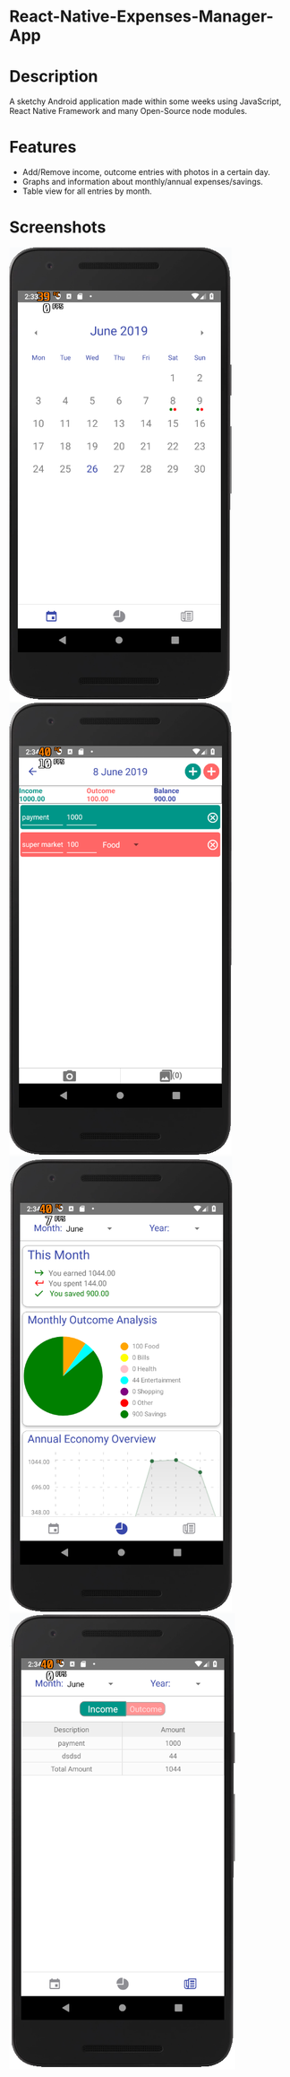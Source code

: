 # React-Native-Expenses-Manager-App  
# Description  
A sketchy Android application made within some weeks using JavaScript, React Native Framework and many Open-Source node modules.  

# Features
* Add/Remove income, outcome entries with photos in a certain day.  
* Graphs and information about monthly/annual expenses/savings.  
* Table view for all entries by month.  

# Screenshots  
![Screenshot](screenshot1.PNG)
![Screenshot](screenshot2.PNG)  
![Screenshot](screenshot3.PNG)
![Screenshot](screenshot4.PNG)  



